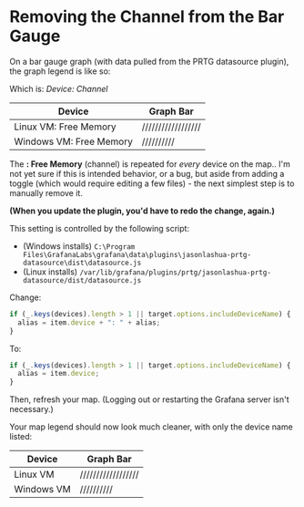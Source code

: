 # Removing the Channel from the Bar Gauge
On a bar gauge graph (with data pulled from the PRTG datasource plugin), the graph legend is like so:

Which is:
*Device: Channel*

Device | Graph Bar
-------|-------
Linux VM: Free Memory | //////////////////
Windows VM: Free Memory | //////////

The **: Free Memory** (channel) is repeated for *every* device on the map.. I'm not yet sure if this is intended behavior, or a bug, but aside from adding a toggle (which would require editing a few files) - the next simplest step is to manually remove it.  

**(When you update the plugin, you'd have to redo the change, again.)**

This setting is controlled by the following script:
- (Windows installs) `C:\Program Files\GrafanaLabs\grafana\data\plugins\jasonlashua-prtg-datasource\dist\datasource.js`
- (Linux installs) `/var/lib/grafana/plugins/prtg/jasonlashua-prtg-datasource/dist/datasource.js`

Change:
```javascript
if (_.keys(devices).length > 1 || target.options.includeDeviceName) {
  alias = item.device + ": " + alias;
}
```

To:
```javascript
if (_.keys(devices).length > 1 || target.options.includeDeviceName) {
  alias = item.device;
}
```

Then, refresh your map.  (Logging out or restarting the Grafana server isn't necessary.)

Your map legend should now look much cleaner, with only the device name listed:

Device | Graph Bar
-------|-------
Linux VM | //////////////////
Windows VM | //////////
